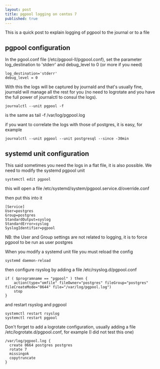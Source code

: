 ```yaml
---
layout: post
title: pgpool logging on centos 7
published: true
---
```


This is a quick post to explain logging of pgpool to the journal or to a file
<!--more-->

## pgpool configuration

In the pgool.conf file (/etc/pgpool-II/pgpool.conf), set the parameter log_destination to 'stderr' and debug_level to 0 (or more if you need)

```
log_destination='stderr'
debug_level = 0
```

With this the logs will be captured by journald and that's usually fine, journald will manage all the rest for you (no need to logrotate and you have the full power of journalctl to consul the logs).

```
journalctl --unit pgpool -f 
```
is the same as tail -f /var/log/pgpool.log

if you want to correlate the logs with those of postgres, it is easy, for example

```
journalctl --unit pgpool --unit postgresql --since -30min
```

## systemd unit configuration


This said sometimes you need the logs in a flat file, it is also possible. We need to modify the systemd pgpool unit

```
systemctl edit pgpool
```
this will open a file /etc/systemd/system/pgpool.service.d/override.conf

then put this into it

```
[Service]
User=postgres
Group=postgres
StandardOutput=syslog
StandardError=syslog
SyslogIdentifier=pgpool
```
NB: the User and Group settings are not related to logging, it is to force pgpool to be run as user postgres

When you modify a systemd unit file you must reload the config
```
systemd daemon-reload
```

then configure rsyslog by adding a file /etc/rsyslog.d/pgpool.conf

```
if ( $programname == "pgpool" ) then {
    action(type="omfile" fileOwner="postgres" fileGroup="postgres" fileCreateMode="0644" file="/var/log/pgpool.log")
    stop
}
````

and restart rsyslog and pgpool

```
systemctl restart rsyslog 
systemctl restart pgpool
```

Don't forget to add a logrotate configuration, usually adding a file /etc/logrotate.d/pgpool.conf, for example (I did not test this one)

```
/var/log/pgpool.log {
  create 0664 postgres postgres
  rotate 7
  missingok
  copytruncate
}
```